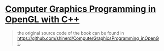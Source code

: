 # [Computer Graphics Programming in OpenGL with C++](https://www.amazon.com/Computer-Graphics-Programming-OpenGL-C/dp/1683922212)

> the original source code of the book can be found in <https://github.com/shinerd/ComputerGraphicsProgramming_inOpenGL>.
